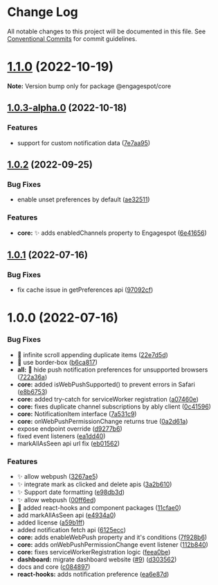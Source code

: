 # Change Log

All notable changes to this project will be documented in this file.
See [Conventional Commits](https://conventionalcommits.org) for commit guidelines.

# [1.1.0](https://github.com/Engagespot/engagespot/compare/v1.0.3-alpha.0...v1.1.0) (2022-10-19)

**Note:** Version bump only for package @engagespot/core

## [1.0.3-alpha.0](https://github.com/Engagespot/engagespot/compare/v1.0.2...v1.0.3-alpha.0) (2022-10-18)

### Features

- support for custom notification data ([7e7aa95](https://github.com/Engagespot/engagespot/commit/7e7aa951c7aa2eade222b8d958c2147a9cc2dfd0))

## [1.0.2](https://github.com/Engagespot/engagespot/compare/v1.0.1...v1.0.2) (2022-09-25)

### Bug Fixes

- enable unset preferences by default ([ae32511](https://github.com/Engagespot/engagespot/commit/ae32511b017ecc5d479c9a056753849fece61d4b))

### Features

- **core:** :sparkles: adds enabledChannels property to Engagespot ([6e41656](https://github.com/Engagespot/engagespot/commit/6e4165619778277ddb8ada7382b4ea4668a143c2))

## [1.0.1](https://github.com/Engagespot/engagespot/compare/v1.0.0...v1.0.1) (2022-07-16)

### Bug Fixes

- fix cache issue in getPreferences api ([97092cf](https://github.com/Engagespot/engagespot/commit/97092cf353bfe7cb78655435fb75d3e2d811ac68))

# 1.0.0 (2022-07-16)

### Bug Fixes

- :bug: infinite scroll appending duplicate items ([22e7d5d](https://github.com/Engagespot/engagespot/commit/22e7d5d073d5425c6a03dbdeabe7a803baaaf508))
- :lipstick: use border-box ([b6ca817](https://github.com/Engagespot/engagespot/commit/b6ca817532c7f5e31f835b2c85d236d6bbe5cf83))
- **all:** :bug: hide push notification preferences for unsupported browsers ([722a36a](https://github.com/Engagespot/engagespot/commit/722a36ad6512940047cad2b24387d3230d370387))
- **core:** added isWebPushSupported() to prevent errors in Safari ([e8b6753](https://github.com/Engagespot/engagespot/commit/e8b67530e558ee6c784d9b6c0218db59ad253c43))
- **core:** added try-catch for serviceWorker registration ([a07460e](https://github.com/Engagespot/engagespot/commit/a07460e61f320fed79475f85197393d057297298))
- **core:** fixes duplicate channel subscriptions by ably client ([0c41596](https://github.com/Engagespot/engagespot/commit/0c41596bb5d0493a099185ca8a8e0607aca13961))
- **core:** NotificationItem interface ([7a531c9](https://github.com/Engagespot/engagespot/commit/7a531c94b1b7fb35834ae864f866fc9b27a3dc4b))
- **core:** onWebPushPermissionChange returns true ([0a2d61a](https://github.com/Engagespot/engagespot/commit/0a2d61ae15c03dd1417fbd728d1ac3c82de30961))
- expose endpoint override ([d9277b6](https://github.com/Engagespot/engagespot/commit/d9277b6c22b7e531a8f4070fbb4c267d2a573115))
- fixed event listeners ([ea1dd40](https://github.com/Engagespot/engagespot/commit/ea1dd40cc55aad2341eb1ee9079c78c2761e4b2d))
- markAllAsSeen api url fix ([eb01562](https://github.com/Engagespot/engagespot/commit/eb015624c7836ef3cf9279bd0a93cec9133e99d1))

### Features

- :sparkles: allow webpush ([3267ae5](https://github.com/Engagespot/engagespot/commit/3267ae547dcc55e8e83b7a67dedad0dc3a219879))
- :sparkles: integrate mark as clicked and delete apis ([3a2b610](https://github.com/Engagespot/engagespot/commit/3a2b6109cb2a6f29157f62b43a7d7c77d7b14a52))
- :sparkles: Support date formatting ([e98db3d](https://github.com/Engagespot/engagespot/commit/e98db3d717244288442915f6033f2699de78e48c))
- ✨ allow webpush ([00ff6ed](https://github.com/Engagespot/engagespot/commit/00ff6ed47d96e53e4f04c92d568ab9ab882d46e7))
- 🚀 added react-hooks and component packages ([11cfae0](https://github.com/Engagespot/engagespot/commit/11cfae02d25c0b9df7be1d25294fba7fe25b141e))
- add markAllAsSeen api ([e4934a0](https://github.com/Engagespot/engagespot/commit/e4934a0426a08c21e09563a298ed833f240b3c4b))
- added license ([a59b1ff](https://github.com/Engagespot/engagespot/commit/a59b1ff0180d4ca6b8a3ea5d50db9400bd9ef252))
- added notification fetch api ([6125ecc](https://github.com/Engagespot/engagespot/commit/6125ecc0c4617fe0653f238bbea2579bfe3d78ec))
- **core:** adds enableWebPush property and it's conditions ([7f928b6](https://github.com/Engagespot/engagespot/commit/7f928b6e98f13556be0ed82c56d28c1fef205c9f))
- **core:** adds onWebPushPermissionChange event listener ([112b840](https://github.com/Engagespot/engagespot/commit/112b840ee8ff15dac2cba6bf80f0021f53af0166))
- **core:** fixes serviceWorkerRegistration logic ([feea0be](https://github.com/Engagespot/engagespot/commit/feea0be8177c5c84dfd097a032d7acc9f41b1010))
- **dashboard:** migrate dashboard website ([#9](https://github.com/Engagespot/engagespot/issues/9)) ([d303562](https://github.com/Engagespot/engagespot/commit/d303562233ab520fd4ba272338b929681b364494))
- docs and core ([c084897](https://github.com/Engagespot/engagespot/commit/c084897b74ed81afd7ebd2b38d5ae725c1599875))
- **react-hooks:** adds notification preference ([ea6e87d](https://github.com/Engagespot/engagespot/commit/ea6e87dbb59234a98d650c401f991549fc013f6d))
